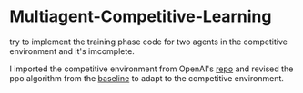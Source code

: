# Multiagent-Competitive-Learning
try to implement the training phase code for two agents in the competitive environment and  it's imcomplete.

I imported the competitive environment from OpenAI's [repo](https://github.com/openai/multiagent-competition) and revised the ppo algorithm from the [baseline](https://github.com/openai/baselines/tree/master/baselines/ppo1) to adapt to the competitive environment.

